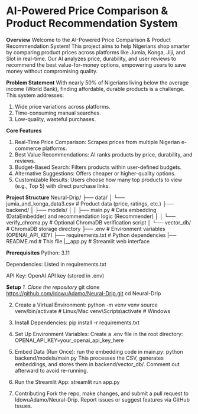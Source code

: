 # AI-Powered Price Comparison & Product Recommendation System

**Overview**
Welcome to the AI-Powered Price Comparison & Product Recommendation System! This project aims to help Nigerians shop smarter by comparing product prices across platforms like Jumia, Konga, Jiji, and Slot in real-time. Our AI analyzes price, durability, and user reviews to recommend the best value-for-money options, empowering users to save money without compromising quality.

**Problem Statement**
With nearly 50% of Nigerians living below the average income (World Bank), finding affordable, durable products is a challenge. This system addresses:
1. Wide price variations across platforms.
2. Time-consuming manual searches.
3. Low-quality, wasteful purchases.

**Core Features**
 1. Real-Time Price Comparison: Scrapes prices from multiple Nigerian e-commerce platforms.
 2. Best Value Recommendations: AI ranks products by price, durability, and reviews.
 3. Budget-Based Search: Filters products within user-defined budgets.
 4. Alternative Suggestions: Offers cheaper or higher-quality options.
 5. Customizable Results: Users choose how many top products to view (e.g., Top 5) with direct purchase links.

 **Project Structure**
Neural-Drip/
├── data/
│   └── jumia_and_konga_data3.csv  # Product data (price, ratings, etc.)
├── backend/
│   ├── models/
│   │   ├── main.py            # Data embedding (DataEmbedder) and recommendation logic (Recommender)
│   │   └── verify_chroma.py  # Optional ChromaDB verification script
│   └── vector_db/            # ChromaDB storage directory
├── .env                      # Environment variables (OPENAI_API_KEY)
├── requirements.txt          # Python dependencies
|── README.md                 # This file 
|__app.py # Streamlit web interface

**Prerequisites**
Python: 3.11

Dependencies: Listed in requirements.txt

API Key: OpenAI API key (stored in .env)

**Setup** 
*1. Clone the repository*
git clone https://github.com/IdowuAdamo/Neural-Drip.git
cd Neural-Drip

2. Create a Virtual Environment:
python -m venv venv
source venv/bin/activate  # Linux/Mac
venv\Scripts\activate     # Windows

3. Install Dependencies:
pip install -r requirements.txt

4. Set Up Environment Variables:
Create a .env file in the root directory:
OPENAI_API_KEY=your_openai_api_key_here

5. Embed Data (Run Once): 
run the embedding code in main.py:
python backend/models/main.py
This processes the CSV, generates embeddings, and stores them in backend/vector_db/. Comment out afterward to avoid re-running.

6. Run the Streamlit App:
streamlit run app.py

7. Contributing
Fork the repo, make changes, and submit a pull request to IdowuAdamo/Neural-Drip.
Report issues or suggest features via GitHub Issues.











